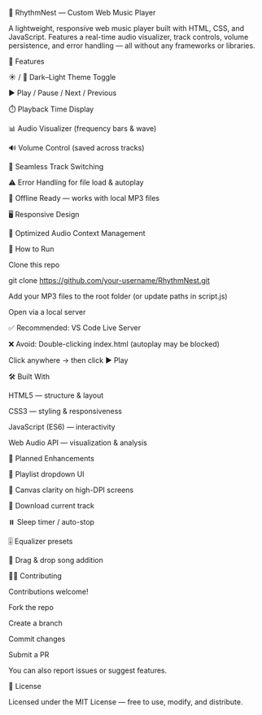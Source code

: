 🎵 RhythmNest — Custom Web Music Player

A lightweight, responsive web music player built with HTML, CSS, and JavaScript.
Features a real-time audio visualizer, track controls, volume persistence, and error handling — all without any frameworks or libraries.

🌟 Features

☀️ / 🌙 Dark–Light Theme Toggle

▶️ Play / Pause / Next / Previous

⏱️ Playback Time Display

📊 Audio Visualizer (frequency bars & wave)

🔊 Volume Control (saved across tracks)

🔄 Seamless Track Switching

⚠️ Error Handling for file load & autoplay

💾 Offline Ready — works with local MP3 files

🖥️ Responsive Design

🧠 Optimized Audio Context Management

🚀 How to Run

Clone this repo

git clone https://github.com/your-username/RhythmNest.git


Add your MP3 files to the root folder
(or update paths in script.js)

Open via a local server

✅ Recommended: VS Code Live Server

❌ Avoid: Double-clicking index.html (autoplay may be blocked)

Click anywhere → then click ▶️ Play

🛠️ Built With

HTML5 — structure & layout

CSS3 — styling & responsiveness

JavaScript (ES6) — interactivity

Web Audio API — visualization & analysis

🎯 Planned Enhancements

📜 Playlist dropdown UI

📏 Canvas clarity on high-DPI screens

💾 Download current track

⏸️ Sleep timer / auto-stop

🎚️ Equalizer presets

🔄 Drag & drop song addition

🧑‍💻 Contributing

Contributions welcome!

Fork the repo

Create a branch

Commit changes

Submit a PR

You can also report issues or suggest features.

📄 License

Licensed under the MIT License — free to use, modify, and distribute.
